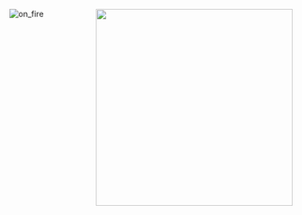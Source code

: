 ![on_fire](https://github.com/user-attachments/assets/80da4cc3-ac9f-4724-adbb-37f5e11e5443)
<img align='right' src='./on_fire.gif' width='350"'/>

